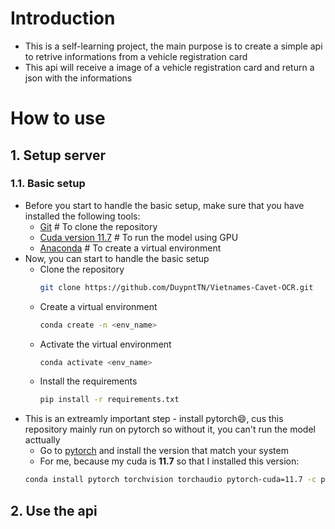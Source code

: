 # Introduction
- This is a self-learning project, the main purpose is to create a simple api to retrive informations from a vehicle registration card
- This api will receive a image of a vehicle registration card and return a json with the informations

# How to use
## 1. Setup server
### 1.1. Basic setup
- Before you start to handle the basic setup, make sure that you have installed the following tools:
    - [Git](https://git-scm.com/downloads) # To clone the repository
    - [Cuda version 11.7](https://developer.nvidia.com/cuda-11-7-0-download-archive) # To run the model using GPU
    - [Anaconda](https://www.anaconda.com/products/individual) # To create a virtual environment
- Now, you can start to handle the basic setup
    - Clone the repository
        ```bash
        git clone https://github.com/DuypntTN/Vietnames-Cavet-OCR.git
        ```
    - Create a virtual environment
        ```bash
        conda create -n <env_name>
        ```
    - Activate the virtual environment
        ```bash
        conda activate <env_name>
        ```
    - Install the requirements
        ```bash
        pip install -r requirements.txt
        ```
- This is an extreamly important step - install pytorch😄, cus this repository mainly run on pytorch so without it, you can't run the model acttually
    - Go to [pytorch](https://pytorch.org/get-started/locally/) and install the version that match your system
    - For me, because my cuda is **11.7** so that I installed this version:
    ```bash
    conda install pytorch torchvision torchaudio pytorch-cuda=11.7 -c pytorch -c nvidia
    ```

## 2. Use the api
